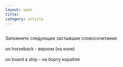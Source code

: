 ```yaml
---
layout: span
title: 
category: article
---
```

<span class="rules"><br>Запомните следующие застывшие словосочетания:<br><br>
on  horseback - верхом (на коне)  <br><br>
on  board a ship - на борту корабля</span> 
<br><br>